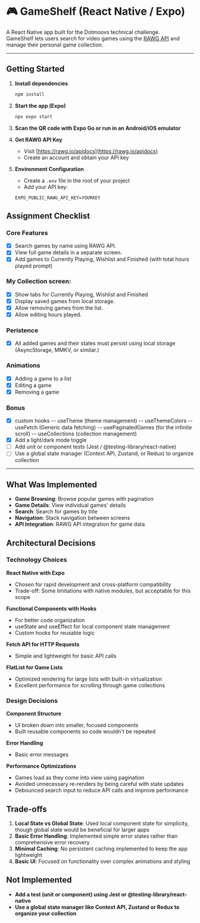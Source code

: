 # 🎮 GameShelf (React Native / Expo)

A React Native app built for the Dotmoovs technical challenge.  
GameShelf lets users search for video games using the [RAWG API](https://rawg.io/apidocs) and manage their personal game collection.

---

## Getting Started

1. **Install dependencies**

   ```bash
   npm install

   ```

2. **Start the app (Expo)**

   ```bash
   npx expo start
   ```

3. **Scan the QR code with Expo Go or run in an Android/iOS emulator**

4. **Get RAWG API Key**
   - Visit [https://rawg.io/apidocs](https://rawg.io/apidocs)
   - Create an account and obtain your API key

5. **Environment Configuration**
   - Create a `.env` file in the root of your project
   - Add your API key:
   ```
   EXPO_PUBLIC_RAWG_API_KEY=YOURKEY
   ```

## Assignment Checklist

### Core Features

- [x] Search games by name using RAWG API.
- [x] View full game details in a separate screen.
- [x] Add games to Currently Playing, Wishlist and Finished (with total hours played prompt)

### My Collection screen:

- [x] Show tabs for Currently Playing, Wishlist and Finished
- [x] Display saved games from local storage.
- [x] Allow removing games from the list.
- [x] Allow editing hours played.

### Peristence

- [x] All added games and their states must persist using local storage (AsyncStorage, MMKV, or similar.)

### Animations

- [x] Adding a game to a list
- [x] Editing a game
- [x] Removing a game

### Bonus

- [x] custom hooks
      -- useTheme (theme management)
      -- useThemeColors
      -- useFetch (Generic data fetching)
      -- usePaginatedGames (for the infinite scroll)
      -- useCollections (collection management)
- [x] Add a light/dark mode toggle
- [ ] Add unit or component tests (Jest / @testing-library/react-native)
- [ ] Use a global state manager (Context API, Zustand, or Redux) to organize collection

---

## What Was Implemented

- **Game Browsing**: Browse popular games with pagination
- **Game Details**: View individual games' details
- **Search**: Search for games by title
- **Navigation**: Stack navigation between screens
- **API Integration**: RAWG API integration for game data

## Architectural Decisions

### Technology Choices

**React Native with Expo**
- Chosen for rapid development and cross-platform compatibility
- Trade-off: Some limitations with native modules, but acceptable for this scope

**Functional Components with Hooks**
- For better code organization
- useState and useEffect for local component state management
- Custom hooks for reusable logic

**Fetch API for HTTP Requests**
- Simple and lightweight for basic API calls

**FlatList for Game Lists**
- Optimized rendering for large lists with built-in virtualization
- Excellent performance for scrolling through game collections

### Design Decisions

**Component Structure**
- UI broken down into smaller, focused components
- Built reusable components so code wouldn't be repeated

**Error Handling**
- Basic error messages

**Performance Optimizations**
- Games load as they come into view using pagination
- Avoided unnecessary re-renders by being careful with state updates
- Debounced search input to reduce API calls and improve performance

## Trade-offs

1. **Local State vs Global State**: Used local component state for simplicity, though global state would be beneficial for larger apps
2. **Basic Error Handling**: Implemented simple error states rather than comprehensive error recovery
3. **Minimal Caching**: No persistent caching implemented to keep the app lightweight
4. **Basic UI**: Focused on functionality over complex animations and styling

## Not Implemented

- **Add a test (unit or component) using Jest or @testing-library/react-native**
- **Use a global state manager like Context API, Zustand or Redux to organize your collection**
